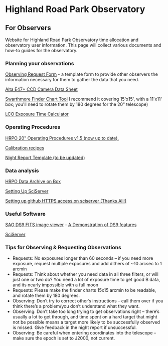 # Highland Road Park Observatory
## For Observers
Website for Highland Road Park Observatory time allocation and observatory user information. This page will collect various documents and how-to guides for the observatory.

### Planning your observations

[Observing Request Form]() - a template form to provide other observers the information necessary for them to gather the data that you need.

[Alta E47+ CCD Camera Data Sheet]()

[Swarthmore Finder Chart Tool]() I recommend it covering 15'x15', with a 11'x11' box; you'll need to rotate them by 180 degrees for the 20" telescope)

[LCO Exposure Time Calculator]()

### Operating Procedures

[HRPO 20" Operating Procedures v1.5 (now up to date).]()

[Calibration recipes]()

[Night Report Template (to be updated)]()

### Data analysis

[HRPO Data Archive on Box]()

[Setting Up SciServer]()

[Setting up github HTTPS access on sciserver (Thanks Ali!)]()

### Useful Software
[SAO DS9 FITS image viewer]() - [A Demonstration of DS9 features]()

[SciServer](https://sciserver.org/)


### Tips for Observing & Requesting Observations

- Requests: No exposures longer than 60 seconds – if you need more exposure, request multiple exposures and add dithers of ~10 arcsec to 1 arcmin
- Requests: Think about whether you need data in all three filters, or will just one or two do? You need a lot of exposure time to get good B data, and its nearly impossible with a full moon
- Requests: Please make the finder charts 15x15 arcmin to be readable, and rotate them by 180 degrees.
- Observing: Don’t try to correct other’s instructions – call them over if you think there’s a problem/you don’t understand what they want.
- Observing: Don’t take too long trying to get observations right – there’s usually a lot to get through, and time spent on a hard target that might not be possible means a target more likely to be successfully observed is missed. Give feedback in the night report if unsuccessful.
- Observing: Be careful when entering coordinates into the telescope – make sure the epoch is set to J2000, not current.
